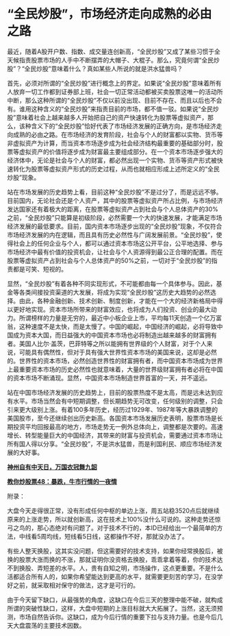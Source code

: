 “全民炒股”，市场经济走向成熟的必由之路
====



最近，随着A股开户数、指数、成交量连创新高，“全民炒股”又成了某些习惯于全天候指责股票市场的人手中不断摆弄的大帽子、大棍子。那么，究竟何谓“全民炒股”？“全民炒股”意味着什么？真如某些人所说的就是洪水猛兽吗？

首先，必须对所谓的“全民炒股”进行概念上的界定。如果说“全民炒股”意味着所有人放弃一切工作都到证券部上班，社会一切正常活动都被买卖股票这唯一的活动所中断，那么这种所谓的“全民炒股”不仅以前没出现、目前不存在、而且以后也不会有。谁用这种含义的“全民炒股”来指责目前的市场，都不值一驳。如果说“全民炒股”意味着社会上越来越多人开始把自己的资产快速转化为股票等虚拟资产，那么，该种含义下的“全民炒股”恰好代表了市场经济发展的正确方向，是市场经济走向成熟的必由之路。在市场经济的发育阶段，社会与个人的财富都以实物、货币等非虚拟资产为计算，而当资本市场逐步成为社会经济结构最重要的基础部分时，股票等虚拟资产的价值将逐步成为财富最主要组成部分。在一个资本市场逐步强大的经济体中，无论是社会与个人的财富，都必然出现一个实物、货币等资产形式被快速转化为股票等虚拟资产形式的历史过程，从而也就相应形成上述所定义的“全民炒股”现象。

站在市场发展的历史趋势上看，目前这种“全民炒股”不是过分了，而是远远不够。目前国内，无论社会还是个人资产，其中的股票等虚拟资产所占比例，与市场经济发达国家还有着极大的距离，在股票等虚拟资产占到社会与个人总体资产的30%之前，“全民炒股”只能算是初级阶段，必然需要一个大的快速发展，才能满足市场经济发展的最低要求。目前，国内资本市场逐步出现的“全民炒股”现象，不仅符合市场经济发展的内在逻辑，而且具有历史必然性与广阔发展前景。“全民炒股”，使得社会上的任何企业与个人，都可以通过资本市场这公开平台，公平地选择、参与市场经济中最有价值的投资机会，让社会与个人资源得到最公正合理的配置。而在股票等虚拟资产占到社会与个人总体资产的50%之前，一切对于“全民炒股”的指责都是可笑、短视的。

显然，“全民炒股”有着各种不同实现形式，不可能都由每一个具体参与。因此，基金等各类间接投资渠道的大发展，将成为实现“全民炒股”这历史大趋势的必然选择。由此，各种金融创新、技术创新、制度创新，才能在一个大的经济新格局中得以更好地实现。资本市场所带来的财富效应，也将成为人们投资、创业的最大动力。所谓榜样的力量是无穷的，最近中小板企业上市，平均每11天创造一个亿万富翁，这种速度不是太快，而是太慢了。中国的崛起，中国经济的崛起，必将导致中国成为资本大国，而日益强大的中国资本市场也必将制造出越来越多的财富拥有者。美国人比尔·盖茨，巴菲特等之所以能拥有世界级的个人财富，对于个人来说，可能具有偶然性，但对于具有强大世界性资本市场的美国来说，这却是必然的。世界性的资本市场，必然创造世界性的财富拥有者，而中国资本市场成为世界上最重要资本市场的历史必然性也就意味着，大量的世界级财富拥有者必将在中国的资本市场不断涌现。显然，中国资本市场制造世界首富的一天，并不遥远。

站在中国市场经济发展的历史趋势上，目前的股票热度不是太高，而是远未达到应有水平。市场当然会有中短期调整，但长期趋势无可改变，任何级别的调整，只会引来更大级别上涨。有着100多年历史，经历过1929年、1987年等大暴跌调整的美国股市，至今还继续创出历史新高。各国资本市场发展历史表明，股票市场是长期投资平均回报最高的地方，市场走势无一例外总体向上，调整都是次要的。高速增长、转型能量巨大的中国经济，其带来的财富与投资机会，需要通过资本市场让所有国人得以分享。“全民炒股”，不是洪水猛兽，而是利国利民、顺应市场经济发展的大好事。

[**神州自有中天日，万国衣冠舞九韶**](http://blog.sina.com.cn/u/486e105c0100099p)

[**教你炒股票48：暴跌，牛市行情的一夜情**](http://blog.sina.com.cn/u/486e105c01000a1n)

附录：

大盘今天走得很正常，没有形成任何中枢的单边上涨，周五站稳3520点后就继续原来的上涨走势，所以就创新高，这在技术上100%没什么可说的。这种走势还惊弓之鸟的，那心态绝对有问题了。对于技术不行的，本ID已经给出一个最简单的方法，中线看5周均线，短线看5日线，这都操作不好，那就没办法了。

有些人整天换股，这其实没问题，但这需要好的技术支持，如果你经常换股后，被换的股票大涨而换的不涨，那就证明你没资格去换股，乖乖拿着等着，你的技术达不到换股、弄短差的水平。人，贵有自知之明，市场操作，这点更重要。不是什么活都适合所有人的，如果你希望能达到更高的水平，就需要更刻苦的学习，在没学好之前，就采取相对保守的做法，这才是可行的。

由于今天留下缺口，从最强势的角度，这缺口在今后三天的整理中能不破，就构成所谓的突破性缺口，这样，大盘中短期的上涨目标就大大拓展了。当然，这无须预测，市场自然告诉你。这缺口，成为今后行情的重要下拉与支持力量。也是今后几天大盘震荡的主要技术因数。

